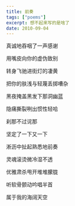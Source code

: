 ```yaml
---
title: 前奏
tags: ["poems"]
excerpt: 想不起来写的是啥了
date: 2010-09-04
---
```


真诚地吞咽了一声感谢

用嘴皮向你的虚伪致别

转身飞驰进街灯的凄黄

把你的肤浅与轻蔑丢掷嘈杂

黑夜掩盖黑发下那洞幽蓝

隐痛撕裂咧出惯性轻哈

刹那不过诧那

坚定了一下又一下

淅沥中扯起熟悉地前奏

灵魂滚烫微冷湿不透

优雅肃杀甩开堆堆朦胧

听软骨颤动吟唱半首

属于我的海阔天空